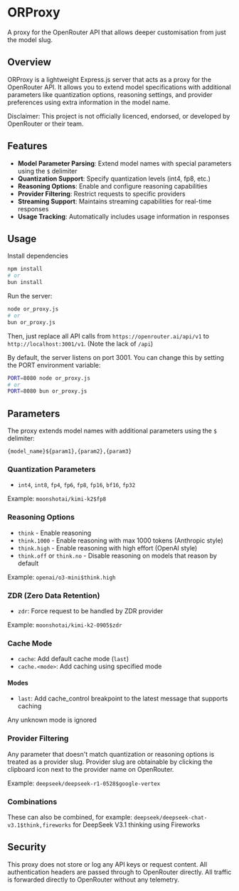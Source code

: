 # ORProxy

A proxy for the OpenRouter API that allows deeper customisation from just the model slug.

## Overview

ORProxy is a lightweight Express.js server that acts as a proxy for the OpenRouter API. It allows you to extend model specifications with additional parameters like quantization options, reasoning settings, and provider preferences using extra information in the model name.

Disclaimer: This project is not officially licenced, endorsed, or developed by OpenRouter or their team.

## Features

- **Model Parameter Parsing**: Extend model names with special parameters using the `$` delimiter
- **Quantization Support**: Specify quantization levels (int4, fp8, etc.)
- **Reasoning Options**: Enable and configure reasoning capabilities
- **Provider Filtering**: Restrict requests to specific providers
- **Streaming Support**: Maintains streaming capabilities for real-time responses
- **Usage Tracking**: Automatically includes usage information in responses

## Usage

Install dependencies

```bash
npm install
# or 
bun install
```

Run the server:

```bash
node or_proxy.js
# or
bun or_proxy.js
```

Then, just replace all API calls from `https://openrouter.ai/api/v1` to `http://localhost:3001/v1`. (Note the lack of `/api`)

By default, the server listens on port 3001. You can change this by setting the PORT environment variable:

```bash
PORT=8080 node or_proxy.js
# or 
PORT=8080 bun or_proxy.js
```

## Parameters

The proxy extends model names with additional parameters using the `$` delimiter:

```
{model_name}${param1},{param2},{param3}
```

### Quantization Parameters

- `int4`, `int8`, `fp4`, `fp6`, `fp8`, `fp16`, `bf16`, `fp32`

Example: `moonshotai/kimi-k2$fp8`

### Reasoning Options

- `think` - Enable reasoning
- `think.1000` - Enable reasoning with max 1000 tokens (Anthropic style)
- `think.high` - Enable reasoning with high effort (OpenAI style)
- `think.off` or `think.no` - Disable reasoning on models that reason by default

Example: `openai/o3-mini$think.high`

### ZDR (Zero Data Retention)

- `zdr`: Force request to be handled by ZDR provider

Example: `moonshotai/kimi-k2-0905$zdr`

### Cache Mode

- `cache`: Add default cache mode (`last`)
- `cache.<mode>`: Add caching using specified mode

#### Modes

- `last`: Add cache_control breakpoint to the latest message that supports caching

Any unknown mode is ignored

### Provider Filtering

Any parameter that doesn't match quantization or reasoning options is treated as a provider slug.
Provider slug are obtainable by clicking the clipboard icon next to the provider name on OpenRouter.

Example: `deepseek/deepseek-r1-0528$google-vertex`

### Combinations

These can also be combined, for example: `deepseek/deepseek-chat-v3.1$think,fireworks` for DeepSeek V3.1 thinking using Fireworks

## Security

This proxy does not store or log any API keys or request content. All authentication headers are passed through to OpenRouter directly. All traffic is forwarded directly to OpenRouter without any telemetry.
